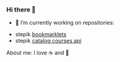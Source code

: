 ### Hi there 👋

- 🔭 I’m currently working on repositories:
 + stepik [bookmarklets](/stavidi/stepik-bookmarklets)
 + stepik [catalog courses api](/stavidi/stepik-catalogue "utilities")

About me: I love :coffee: and :pizza:

<!--
**stavidi/stavidi** is a ✨ _special_ ✨ repository because its `README.md` (this file) appears on your GitHub profile.

Here are some ideas to get you started:

- 🔭 I’m currently working on ...
- 🌱 I’m currently learning ...
- 👯 I’m looking to collaborate on ...
- 🤔 I’m looking for help with ...
- 💬 Ask me about ...
- 📫 How to reach me: ...
- 😄 Pronouns: ...
- ⚡ Fun fact: ...
-->
